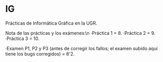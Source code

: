 # IG
Prácticas de Informática Gráfica en la UGR.

Nota de las prácticas y los exámenes:\n
  ·Práctica 1 = 8.
  ·Práctica 2 = 9.
  ·Práctica 3 = 10.
  
  ·Examen P1, P2 y P3 (antes de corregir los fallos; el examen subido aquí tiene los bugs corregidos) = 8'2.
